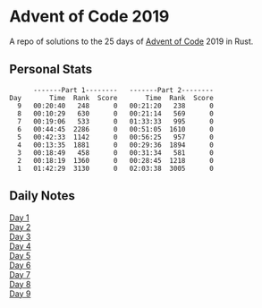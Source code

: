 # Advent of Code 2019

A repo of solutions to the 25 days of [Advent of Code](https://adventofcode.com) 2019 in Rust.

## Personal Stats

```text
      -------Part 1--------   -------Part 2--------
Day       Time  Rank  Score       Time  Rank  Score
  9   00:20:40   248      0   00:21:20   238      0
  8   00:10:29   630      0   00:21:14   569      0
  7   00:19:06   533      0   01:33:33   995      0
  6   00:44:45  2286      0   00:51:05  1610      0
  5   00:42:33  1142      0   00:56:25   957      0
  4   00:13:35  1881      0   00:29:36  1894      0
  3   00:18:49   458      0   00:31:34   581      0
  2   00:18:19  1360      0   00:28:45  1218      0
  1   01:42:29  3130      0   02:03:38  3005      0
```

## Daily Notes

[Day 1](notes/day01.md)  
[Day 2](notes/day02.md)  
[Day 3](notes/day03.md)  
[Day 4](notes/day04.md)  
[Day 5](notes/day05.md)  
[Day 6](notes/day06.md)  
[Day 7](notes/day07.md)  
[Day 8](notes/day08.md)  
[Day 9](notes/day09.md)  
<!-- [Day 10](notes/day10.md)  
[Day 11](notes/day11.md)  
[Day 12](notes/day12.md)  
[Day 13](notes/day13.md)  
[Day 14](notes/day14.md)  
[Day 15](notes/day15.md)  
[Day 16](notes/day16.md)  
[Day 17](notes/day17.md)  
[Day 18](notes/day18.md)  
[Day 19](notes/day19.md)  
[Day 20](notes/day20.md)  
[Day 21](notes/day21.md)  
[Day 22](notes/day22.md)  
[Day 23](notes/day23.md)  
[Day 24](notes/day24.md)  
[Day 25](notes/day25.md)   -->
